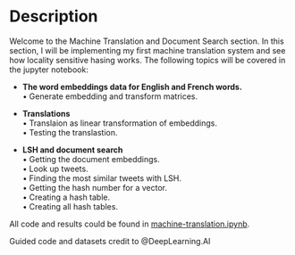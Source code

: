 # Description 

Welcome to the Machine Translation and Document Search section. In this section, I will be implementing my first machine translation system and see how locality sensitive hasing works. The following topics will be covered in the jupyter notebook: 

- **The word embeddings data for English and French words.**    
• Generate embedding and transform matrices.   

- **Translations**    
•  Translaion as linear transformation of embeddings.    
• Testing the translastion.     

- **LSH and document search**    
• Getting the document embeddings.    
• Look up tweets.    
• Finding the most similar tweets with LSH.    
• Getting the hash number for a vector.    
• Creating a hash table.    
• Creating all hash tables.    


All code and results could be found in [machine-translation.ipynb](./machine-translation.ipynb). 

Guided code and datasets credit to @DeepLearning.AI
